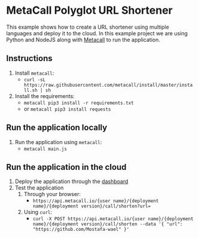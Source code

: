 # MetaCall Polyglot URL Shortener
This example shows how to create a URL shortener using multiple languages and deploy it to the cloud.
In this example project we are using Python and NodeJS along with [Metacall](https://github.com/metacall) to run the application.

## Instructions
1. Install `metacall`: 
   - `curl -sL https://raw.githubusercontent.com/metacall/install/master/install.sh | sh`
2. Install the requirements:
   - `metacall pip3 install -r requirements.txt` 
   - or `metacall pip3 install requests`

## Run the application locally
1. Run the application using `metacall`: 
   - `metacall main.js`

## Run the application in the cloud
1. Deploy the application through the [dashboard](https://dashboard.metacall.io/)
2. Test the application
   1. Through your browser:
      - `https://api.metacall.io/{user name}/{deployment name}/{deployment version}/call/shorten?url=`
   2. Using `curl`:
      - `curl -X POST https://api.metacall.io/{user name}/{deployment name}/{deployment version}/call/shorten --data '{ "url": "https://github.com/Mostafa-wael" }'`





